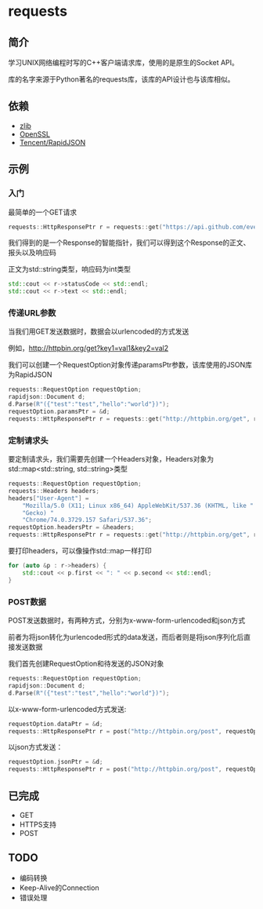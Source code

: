 # requests

## 简介

学习UNIX网络编程时写的C++客户端请求库，使用的是原生的Socket API。

库的名字来源于Python著名的requests库，该库的API设计也与该库相似。

## 依赖

* [zlib](https://zlib.net/)
* [OpenSSL](https://github.com/openssl/openssl)
* [Tencent/RapidJSON](https://github.com/Tencent/rapidjson)

## 示例

### 入门

最简单的一个GET请求

```C++
requests::HttpResponsePtr r = requests::get("https://api.github.com/events");
```

我们得到的是一个Response的智能指针，我们可以得到这个Response的正文、报头以及响应码

正文为std::string类型，响应码为int类型

```C++
std::cout << r->statusCode << std::endl;
std::cout << r->text << std::endl;
```

### 传递URL参数

当我们用GET发送数据时，数据会以urlencoded的方式发送

例如，http://httpbin.org/get?key1=val1&key2=val2

我们可以创建一个RequestOption对象传递paramsPtr参数，该库使用的JSON库为RapidJSON

```C++
requests::RequestOption requestOption;
rapidjson::Document d;
d.Parse(R"({"test":"test","hello":"world"})");
requestOption.paramsPtr = &d;
requests::HttpResponsePtr r = requests::get("http://httpbin.org/get", requestOption)
```

### 定制请求头

要定制请求头，我们需要先创建一个Headers对象，Headers对象为std::map<std::string, std::string>类型

```C++
requests::RequestOption requestOption;
requests::Headers headers;
headers["User-Agent"] =
    "Mozilla/5.0 (X11; Linux x86_64) AppleWebKit/537.36 (KHTML, like "
    "Gecko) "
    "Chrome/74.0.3729.157 Safari/537.36";
requestOption.headersPtr = &headers;
requests::HttpResponsePtr r = requests::get("http://httpbin.org/get", requestOption)
```

要打印headers，可以像操作std::map一样打印

```C++
for (auto &p : r->headers) {
    std::cout << p.first << ": " << p.second << std::endl;
}
```

### POST数据

POST发送数据时，有两种方式，分别为x-www-form-urlencoded和json方式

前者为将json转化为urlencoded形式的data发送，而后者则是将json序列化后直接发送数据

我们首先创建RequestOption和待发送的JSON对象

```C++
requests::RequestOption requestOption;
rapidjson::Document d;
d.Parse(R"({"test":"test","hello":"world"})");
```

以x-www-form-urlencoded方式发送:

```C++
requestOption.dataPtr = &d;
requests::HttpResponsePtr r = post("http://httpbin.org/post", requestOption);
```

以json方式发送：

```C++
requestOption.jsonPtr = &d;
requests::HttpResponsePtr r = post("http://httpbin.org/post", requestOption);
```


## 已完成

* GET
* HTTPS支持
* POST

## TODO

* 编码转换
* Keep-Alive的Connection
* 错误处理